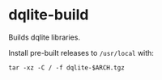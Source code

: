 # dqlite-build
Builds dqlite libraries.

Install pre-built releases to `/usr/local` with:
```
tar -xz -C / -f dqlite-$ARCH.tgz
```
